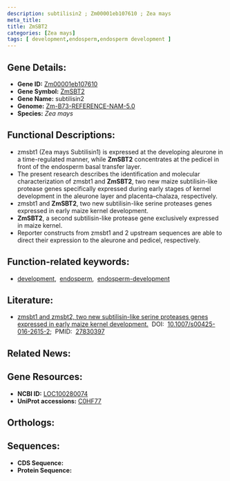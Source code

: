 ```yaml
---
description: subtilisin2 ; Zm00001eb107610 ; Zea mays
meta_title:
title: ZmSBT2
categories: [Zea mays]
tags: [ development,endosperm,endosperm development ]
---
```


## Gene Details:
- **Gene ID:** [Zm00001eb107610]()
- **Gene Symbol:** <u>ZmSBT2</u>
- **Gene Name:** subtilisin2
- **Genome:** [Zm-B73-REFERENCE-NAM-5.0]()
- **Species:** *Zea mays*

## Functional Descriptions:
   - zmsbt1 (Zea mays Subtilisin1) is expressed at the developing aleurone in a time-regulated manner, while **ZmSBT2** concentrates at the pedicel in front of the endosperm basal transfer layer.
   - The present research describes the identification and molecular characterization of zmsbt1 and **ZmSBT2**, two new maize subtilisin-like protease genes specifically expressed during early stages of kernel development in the aleurone layer and placenta–chalaza, respectively.
   - zmsbt1 and **ZmSBT2**, two new subtilisin-like serine proteases genes expressed in early maize kernel development.
   - **ZmSBT2**, a second subtilisin-like protease gene exclusively expressed in maize kernel.
   - Reporter constructs from zmsbt1 and 2 upstream sequences are able to direct their expression to the aleurone and pedicel, respectively.

## Function-related keywords:
   - [development](/tags/development/),&nbsp;&nbsp;[endosperm](/tags/endosperm/),&nbsp;&nbsp;[endosperm-development](/tags/endosperm-development/)

## Literature:
   - [zmsbt1 and zmsbt2, two new subtilisin-like serine proteases genes expressed in early maize kernel development.](https://doi.org/10.1007/s00425-016-2615-2)&nbsp;&nbsp;DOI:&nbsp;&nbsp;[10.1007/s00425-016-2615-2](https://doi.org/10.1007/s00425-016-2615-2);&nbsp;&nbsp;PMID:&nbsp;&nbsp;[27830397](https://pubmed.ncbi.nlm.nih.gov/27830397/)

## Related News:

## Gene Resources:
- **NCBI ID:**  [LOC100280074](https://www.ncbi.nlm.nih.gov/gene/?term=LOC100280074)
- **UniProt accessions:**  [C0HF77](https://www.uniprot.org/uniprotkb/C0HF77/entry)

## Orthologs:

## Sequences:
- **CDS Sequence:**
- **Protein Sequence:**
